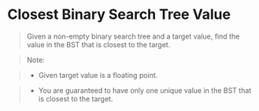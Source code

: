 # Closest Binary Search Tree Value

> Given a non-empty binary search tree and a target value, find the value in the BST that is closest to the target.

> Note:

> * Given target value is a floating point.

> * You are guaranteed to have only one unique value in the BST that is closest to the target.

```Python

```
